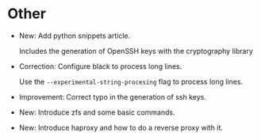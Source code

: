 # Other

* New: Add python snippets article.

    Includes the generation of OpenSSH keys with the cryptography library
    

* Correction: Configure black to process long lines.

    Use the `--experimental-string-procesing` flag to process long lines.
    

* Improvement: Correct typo in the generation of ssh keys.
* New: Introduce zfs and some basic commands.
* New: Introduce haproxy and how to do a reverse proxy with it.